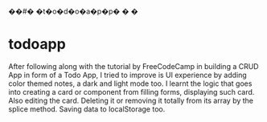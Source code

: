 ��#� �t�o�d�o�a�p�p�
�
�
# todoapp

After following along with the tutorial by FreeCodeCamp in building a CRUD App in form of a Todo App, I tried to improve is UI experience by adding color themed notes, a dark and light mode too.
I learnt the logic that goes into creating a card or component from filling forms, displaying such card. Also editing the card. Deleting it or removing it totally from its array by the splice method. 
Saving data to localStorage too.
